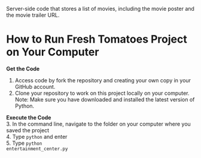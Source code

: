Server-side code that stores a list of movies, including the movie poster and the movie trailer URL.

# How to Run Fresh Tomatoes Project on Your Computer

__Get the Code__ <br />
1. Access code by fork the repository and creating your own copy in your GitHub account. <br />
2. Clone your repository to work on this project locally on your computer. <br />
Note: Make sure you have downloaded and installed the latest version of Python.

__Execute the Code__ <br />
3. In the command line, navigate to the folder on your computer where you saved the project <br />
4. Type <code>python</code> and enter <br />
5. Type <code>python entertainment_center.py</code>
